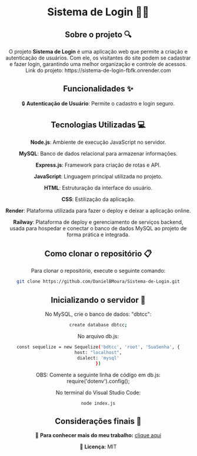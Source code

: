 <div align="center">
<h1 align="center">Sistema de Login 🧑‍💻</h1>

## Sobre o projeto 🔍

<p align="center">
O projeto <strong>Sistema de Login</strong> é uma aplicação web que permite a criação e autenticação de usuários. Com ele, os visitantes do site podem se cadastrar e fazer login, garantindo uma melhor organização e controle de acessos. <br>
Link do projeto: https://sistema-de-login-fbfk.onrender.com
</p>

## Funcionalidades ✨

🔒 <strong>Autenticação de Usuário</strong>: Permite o cadastro e login seguro.

## Tecnologias Utilizadas 💻

**Node.js**: Ambiente de execução JavaScript no servidor.  

**MySQL**: Banco de dados relacional para armazenar informações.  

**Express.js**: Framework para criação de rotas e API.  

**JavaScript**: Linguagem principal utilizada no projeto.  

**HTML**: Estruturação da interface do usuário.  

**CSS**: Estilização da aplicação.

**Render**: Plataforma utilizada para fazer o deploy e deixar a aplicação online.

**Railway**: Plataforma de deploy e gerenciamento de serviços backend, usada para hospedar e conectar o banco de dados MySQL ao projeto de forma prática e integrada.

## Como clonar o repositório 📋

Para clonar o repositório, execute o seguinte comando:

```bash
git clone https://github.com/DanielBMoura/Sistema-de-Login.git
```

## Inicializando o servidor 🚀

No MySQL, crie o banco de dados: "dbtcc":
```bash
create database dbtcc;
```

No arquivo db.js:
```bash
const sequelize = new Sequelize('bdtcc', 'root', 'SuaSenha', {
host: "localhost",
dialect: 'mysql'
})
```

OBS: Comente a seguinte linha de código em db.js: require('dotenv').config();

No terminal do Visual Studio Code:
```
node index.js
```

## Considerações finais 📝

🔗 **Para conhecer mais do meu trabalho:** [clique aqui](https://www.linkedin.com/in/daniel-borazo-de-moura-b4a995356/)

📜 **Licença:** MIT

</div>
</div>
